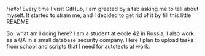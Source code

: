 *Hello!*
Every time I visit GitHub, I am greeted by a tab asking me to tell about myself. It started to strain me, and I decided to get rid of it by fill this little README

So, what am I doing here? I am a student at ecole 42 in Russia, I also work as a QA in a small database security company.
Here I plan to upload tasks from school and scripts that I need for autotests at work.
